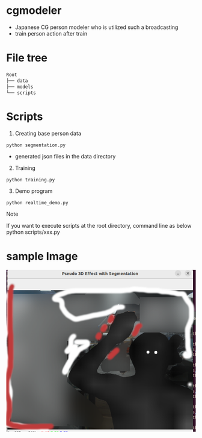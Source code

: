 # cgmodeler
- Japanese CG person modeler who is utilized such a broadcasting
- train person action after train

# File tree
```
Root
├── data
├── models
└── scripts
```

# Scripts
1. Creating base person data
```
python segmentation.py
```
- generated json files in the data directory

2. Training
```
python training.py
```

3. Demo program
```
python realtime_demo.py
```
> [!NOTE]
> If you want to execute scripts at the root directory, command line as below
> python scripts/xxx.py

# sample Image 
![Screenshot of a comment on a GitHub issue showing an image, added in the Markdown, of an Octocat smiling and raising a tentacle.](sample3d.png)

